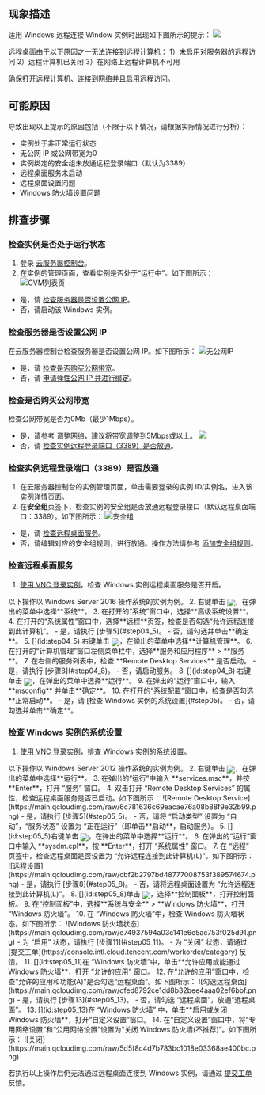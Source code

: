 ## 现象描述
适用 Windows 远程连接 Window 实例时出现如下图所示的提示：
![](https://main.qcloudimg.com/raw/8c79cadc3e14c9c4e0cbb5303b79f74a.png)

远程桌面由于以下原因之一无法连接到远程计算机：
1）未启用对服务器的远程访问
2）远程计算机已关闭
3）在网络上远程计算机不可用

确保打开远程计算机、连接到网络并且启用远程访问。


## 可能原因

导致出现以上提示的原因包括（不限于以下情况，请根据实际情况进行分析）：
- 实例处于非正常运行状态
- 无公网 IP 或公网带宽为0
- 实例绑定的安全组未放通远程登录端口（默认为3389）
- 远程桌面服务未启动
- 远程桌面设置问题
- Windows 防火墙设置问题

## 排查步骤


### 检查实例是否处于运行状态
1. 登录 [云服务器控制台](https://console.cloud.tencent.com/cvm/index)。
2. 在实例的管理页面，查看实例是否处于“运行中”。如下图所示：
![CVM列表页](https://main.qcloudimg.com/raw/03cf75228bc468d2e436f876f229ebc9.png)
 - 是，请 [检查服务器是否设置公网 IP](#step01)。
 - 否，请启动该 Windows 实例。


### 检查服务器是否设置公网 IP[](id:step01)
在云服务器控制台检查服务器是否设置公网 IP。如下图所示：
![无公网IP](https://main.qcloudimg.com/raw/58c75d68372069652ec09ab93cfdbdc0.png)

 - 是，请 [检查是否购买公网带宽](#step02)。
 - 否，请 [申请弹性公网 IP 并进行绑定](https://intl.cloud.tencent.com/document/product/213/16586)。


###  检查是否购买公网带宽[](id:step02)
检查公网带宽是否为0Mb（最少1Mbps）。
 - 是，请参考 [调整网络](https://intl.cloud.tencent.com/document/product/213/15517)，建议将带宽调整到5Mbps或以上。
![](https://main.qcloudimg.com/raw/29b771d9de5d1ecdadb872c0378a31c7.png)
 - 否，请 [检查实例远程登录端口（3389）是否放通](#step03)。


### 检查实例远程登录端口（3389）是否放通[](id:step03)
1. 在云服务器控制台的实例管理页面，单击需要登录的实例 ID/实例名，进入该实例详情页面。
2. 在**安全组**页签下，检查实例的安全组是否放通远程登录接口（默认远程桌面端口：3389）。如下图所示：
![安全组](https://main.qcloudimg.com/raw/28b5f0a038dd354346745bd97f724350.png)
 - 是，请 [检查远程桌面服务](#step04)。
 - 否，请编辑对应的安全组规则，进行放通。操作方法请参考 [添加安全组规则](https://intl.cloud.tencent.com/document/product/213/34272)。

### 检查远程桌面服务[](id:step04)
1. [使用 VNC 登录实例](https://intl.cloud.tencent.com/document/product/213/32496)，检查 Windows 实例远程桌面服务是否开启。
<dx-alert infotype="explain" title="">
 以下操作以 Windows Server 2016 操作系统的实例为例。
</dx-alert>
2. 右键单击 <img src="https://main.qcloudimg.com/raw/6191c3ad8f212e7f8f6dddbbabd43f12.png" style="margin: -5px 0px;">，在弹出的菜单中选择**系统**。
3. 在打开的“系统”窗口中，选择**高级系统设置**。
4. 在打开的“系统属性”窗口中，选择**远程**页签，检查是否勾选“允许远程连接到此计算机”。
 - 是，请执行 [步骤5](#step04_5)。
 - 否，请勾选并单击**确定**。
5. [](id:step04_5) 右键单击 <img src="https://main.qcloudimg.com/raw/6191c3ad8f212e7f8f6dddbbabd43f12.png" style="margin: -5px 0px;">，在弹出的菜单中选择**计算机管理**。
6. 在打开的“计算机管理”窗口左侧菜单栏中，选择**服务和应用程序** > **服务**。
7. 在右侧的服务列表中，检查 **Remote Desktop Services** 是否启动。
 - 是，请执行 [步骤8](#step04_8)。
 - 否，请启动服务。
8. [](id:step04_8) 右键单击 <img src="https://main.qcloudimg.com/raw/6191c3ad8f212e7f8f6dddbbabd43f12.png" style="margin: -5px 0px;">，在弹出的菜单中选择**运行**。
9. 在弹出的“运行”窗口中，输入 **msconfig** 并单击**确定**。
10. 在打开的“系统配置”窗口中，检查是否勾选**正常启动**。
 - 是，请 [检查 Windows 实例的系统设置](#step05)。
 - 否，请勾选并单击**确定**。


### 检查 Windows 实例的系统设置[](id:step05)
1. [使用 VNC 登录实例](https://intl.cloud.tencent.com/document/product/213/32496)，排查 Windows 实例的系统设置。
<dx-alert infotype="explain" title="">
以下操作以 Windows Server 2012 操作系统的实例为例。
</dx-alert>
2. 右键单击 <img src="https://main.qcloudimg.com/raw/87d894e564b7e837d9f478298cf2e292.png" style="margin:-5px 0px;"></img>，在弹出的菜单中选择**运行**。
3. 在弹出的“运行”中输入 **services.msc**，并按 **Enter**，打开 “服务” 窗口。
4. 双击打开 “Remote Desktop Services” 的属性，检查远程桌面服务是否已启动。如下图所示：
![Remote Desktop Service](https://main.qcloudimg.com/raw/6c781636c69eacae76a08b88f9e32b99.png)
 - 是，请执行 [步骤5](#step05_5)。
 - 否，请将 “启动类型” 设置为 “自动”，“服务状态” 设置为 “正在运行”（即单击**启动**，启动服务）。
5. [](id:step05_5)右键单击 <img src="https://main.qcloudimg.com/raw/87d894e564b7e837d9f478298cf2e292.png" style="margin:-5px 0px;"></img>，在弹出的菜单中选择**运行**。
6. 在弹出的“运行”窗口中输入 **sysdm.cpl**，按 **Enter**，打开 “系统属性” 窗口。
7. 在 “远程” 页签中，检查远程桌面是否设置为 “允许远程连接到此计算机(L)”。如下图所示：
![远程设置](https://main.qcloudimg.com/raw/cbf2b2797bd48777008753f389574674.png)
 - 是，请执行 [步骤8](#step05_8)。
 - 否，请将远程桌面设置为 “允许远程连接到此计算机(L)”。
8. [](id:step05_8)单击 <img src="https://main.qcloudimg.com/raw/87d894e564b7e837d9f478298cf2e292.png" style="margin:-5px 0px;"></img>，选择**控制面板**，打开控制面板。
9. 在“控制面板”中，选择**系统与安全** > **Windows 防火墙**，打开 “Windows 防火墙”。
10. 在 “Windows 防火墙”中，检查 Windows 防火墙状态。如下图所示：
![Windows 防火墙状态](https://main.qcloudimg.com/raw/e74937594a03c141e6e5ac753f025d91.png)
 - 为 “启用” 状态，请执行 [步骤11](#step05_11)。
 - 为 “关闭” 状态，请通过 [提交工单](https://console.intl.cloud.tencent.com/workorder/category) 反馈。
11. [](id:step05_11)在 “Windows 防火墙”中，单击**允许应用或能通过 Windows 防火墙**，打开 “允许的应用” 窗口。
12. 在“允许的应用”窗口中，检查“允许的应用和功能(A)”是否勾选“远程桌面”。如下图所示：
![勾选远程桌面](https://main.qcloudimg.com/raw/dfed8792ce1dd8b32bee4aaa02ef6bbf.png)
 - 是，请执行 [步骤13](#step05_13)。
 - 否，请勾选 “远程桌面”，放通“远程桌面”。
13. [](id:step05_13)在 “Windows 防火墙” 中，单击**启用或关闭 Windows 防火墙**，打开“自定义设置”窗口。
14. 在“自定义设置”窗口中，将“专用网络设置”和“公用网络设置”设置为“关闭 Windows 防火墙(不推荐)”。如下图所示：
![关闭](https://main.qcloudimg.com/raw/5d5f8c4d7b783bc1018e03368ae400bc.png)

若执行以上操作后仍无法通过远程桌面连接到 Windows 实例，请通过 [提交工单](https://console.intl.cloud.tencent.com/workorder/category) 反馈。



